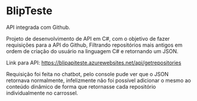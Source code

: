 # BlipTeste

API integrada com Github.

Projeto de desenvolvimento de API em C#, com o objetivo de fazer requisições para a API do Github,
Filtrando repositórios mais antigos em ordem de criação do usuário na linguagem C# e retornando um JSON.

Link para API: https://blipapiteste.azurewebsites.net/api/getrepositories

Requisição foi feita no chatbot, pelo console pude ver que o JSON retornava normalmente,
infelizmente não foi possível adicionar o mesmo ao conteúdo dinâmico de forma que retornasse cada repositório individualmente no carrossel.
